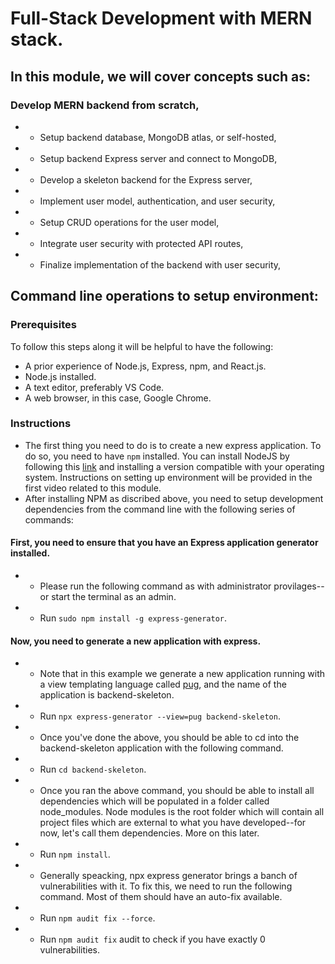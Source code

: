 # Full-Stack Development with MERN stack.

## In this module, we will cover concepts such as:

### Develop MERN backend from scratch,
- - Setup backend database, MongoDB atlas, or self-hosted,
- - Setup backend Express server and connect to MongoDB,
- - Develop a skeleton backend for the Express server,
- - Implement user model, authentication, and user security,
- - Setup CRUD operations for the user model,
- - Integrate user security with protected API routes,
- - Finalize implementation of the backend with user security,

## Command line operations to setup environment:

### Prerequisites

To follow this steps along it will be helpful to have the following:

- A prior experience of Node.js, Express, npm, and React.js.
- Node.js installed.
- A text editor, preferably VS Code.
- A web browser, in this case, Google Chrome.

### Instructions

- The first thing you need to do is to create a new express application. To do so, you need to have `npm` installed. You can install NodeJS by following this [link](https://nodejs.org/en/download/) and installing a version compatible with your operating system. Instructions on setting up environment will be provided in the first video related to this module.
- After installing NPM as discribed above, you need to setup development dependencies from the command line with the following series of commands:

#### First, you need to ensure that you have an Express application generator installed.
- - Please run the following command as with administrator provilages--or start the terminal as an admin.
- - Run `sudo npm install -g express-generator`.

#### Now, you need to generate a new application with express.
- - Note that in this example we generate a new application running with a view templating language called [pug](https://pugjs.org/), and the name of the application is backend-skeleton.
- - Run `npx express-generator --view=pug backend-skeleton`.

- - Once you've done the above, you should be able to cd into the backend-skeleton application with the following command.
- - Run `cd backend-skeleton`.
- - Once you ran the above command, you should be able to install all dependencies which will be populated in a folder called node_modules. Node modules is the root folder which will contain all project files which are external to what you have developed--for now, let's call them dependencies. More on this later.
- - Run `npm install`.
- - Generally speacking, npx express generator brings a banch of vulnerabilities with it. To fix this, we need to run the following command. Most of them should have an auto-fix available.
- - Run `npm audit fix --force`.
- - Run `npm audit fix` audit to check if you have exactly 0 vulnerabilities.
